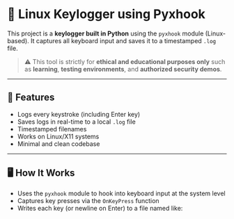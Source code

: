 # 🧠 Linux Keylogger using Pyxhook

This project is a **keylogger built in Python** using the `pyxhook` module (Linux-based). It captures all keyboard input and saves it to a timestamped `.log` file.

> ⚠️ This tool is strictly for **ethical and educational purposes only** such as **learning**, **testing environments**, and **authorized security demos**.

---

## 🔐 Features

- Logs every keystroke (including Enter key)
- Saves logs in real-time to a local `.log` file
- Timestamped filenames
- Works on Linux/X11 systems
- Minimal and clean codebase

---

## 🖥️ How It Works

- Uses the `pyxhook` module to hook into keyboard input at the system level
- Captures key presses via the `OnKeyPress` function
- Writes each key (or newline on Enter) to a file named like:  
